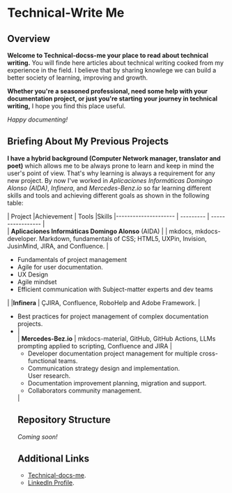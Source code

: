 # Technical-Write Me

## Overview  

**Welcome to Technical-docss-me your place to read about technical writing.** You will finde here articles about technical writing cooked from my experience in the field. I believe that by sharing knowlege we can build a better society of learning, improving and growth.  

**Whether you're a seasoned professional, need some help with your documentation project, or just you're starting your journey in technical writing,** I hope you find this place useful.

_Happy documenting!_  

## Briefing About My Previous Projects  

**I have a hybrid background (Computer Network manager, translator and poet)** which allows me to be always prone to learn and keep in mind the user's point of view. That's why learning is always a requirement for any new project. By now I've worked in _Aplicaciones Informáticas Domingo Alonso (AIDA)_, _Infinera_, and _Mercedes-Benz.io_ so far learning different skills and tools and achieving different goals as shown in the following table:  

| Project |Achievement |  Tools |Skills
|--------------------- | --------- | ----------------- |  
| **Aplicaciones Informáticas Domingo Alonso** (AIDA) | | mkdocs, mkdocs-developer. Markdown, fundamentals of CSS; HTML5, UXPin, Invision, JusinMind, JIRA, and Confluence.   | <ul><li>Fundamentals of project management</li><li>Agile for user documentation.</li><li>UX Design</li><li>Agile mindset</li><li>Efficient communication with Subject-matter experts and dev teams</li></ul> |
|**Infinera** | ÇJIRA, Confluence, RoboHelp and Adobe Framework. | <ul><li>Best practices for project management of complex documentation projects.</li><li> |  
| **Mercedes-Bez.io** | mkdocs-material, GitHub, GitHub Actions, LLMs prompting applied to scripting, Confluence and JIRA | <ul><li>Developer documentation project management for multiple cross-functional teams.</li><li>Communication strategy design and implementation.</li>User research.</li><li>Documentation improvement planning, migration and support.</li><li>Collaborators community management.</li></ul> |

## Repository Structure  

_Coming soon!_

## Additional Links  

* [Technical-docs-me](https://javierhf.github.io/technical-write-me/).
* [LinkedIn Profile](https://www.linkedin.com/in/javier-hernandez-fernandez/).


